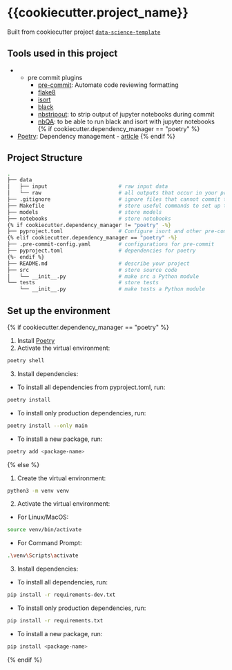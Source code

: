 # {{cookiecutter.project_name}}

Built from cookiecutter project [`data-science-template`](https://github.com/zzzzzzzzzzzzz/data-science-template)

## Tools used in this project
* * pre commit plugins
    * [pre-commit](https://pre-commit.com/): Automate code reviewing formatting
    * [flake8](https://flake8.pycqa.org/en/latest/)
    * [isort](https://pypi.org/project/isort/)
    * [black](https://black.readthedocs.io/en/stable/)
    * [nbstripout](https://github.com/kynan/nbstripout): to strip output of jupyter notebooks during commit
    * [nbQA](https://github.com/nbQA-dev/nbQA?tab=readme-ov-file#-installation): to be able to run black and isort with jupyter notebooks
{% if cookiecutter.dependency_manager == "poetry" %}
* [Poetry](https://towardsdatascience.com/how-to-effortlessly-publish-your-python-package-to-pypi-using-poetry-44b305362f9f): Dependency management - [article](https://mathdatasimplified.com/poetry-a-better-way-to-manage-python-dependencies/)
{% endif %}

## Project Structure

```bash
.
├── data            
│   ├── input                       # raw input data
│   └── raw                         # all outputs that occur in your project
├── .gitignore                      # ignore files that cannot commit to Git
├── Makefile                        # store useful commands to set up the environment
├── models                          # store models
├── notebooks                       # store notebooks
{% if cookiecutter.dependency_manager != "poetry" -%}
├── pyproject.toml                  # Configure isort and other pre-commit utilities
{% elif cookiecutter.dependency_manager == "poetry" -%}
├── .pre-commit-config.yaml         # configurations for pre-commit
├── pyproject.toml                  # dependencies for poetry
{%- endif %}
├── README.md                       # describe your project
├── src                             # store source code
│   └── __init__.py                 # make src a Python module 
└── tests                           # store tests
    └── __init__.py                 # make tests a Python module 
```

## Set up the environment

{% if cookiecutter.dependency_manager == "poetry" %}
1. Install [Poetry](https://python-poetry.org/docs/#installation)
2. Activate the virtual environment:
```bash
poetry shell
```
3. Install dependencies:
- To install all dependencies from pyproject.toml, run:
```bash
poetry install
```
- To install only production dependencies, run:
```bash
poetry install --only main
```
- To install a new package, run:
```bash
poetry add <package-name>
```
{% else %}
1. Create the virtual environment:
```bash
python3 -m venv venv
```
2. Activate the virtual environment:

- For Linux/MacOS:
```bash
source venv/bin/activate
```
- For Command Prompt:
```bash
.\venv\Scripts\activate
```
3. Install dependencies:
- To install all dependencies, run:
```bash
pip install -r requirements-dev.txt
```
- To install only production dependencies, run:
```bash
pip install -r requirements.txt
```
- To install a new package, run:
```bash
pip install <package-name>
```
{% endif %}